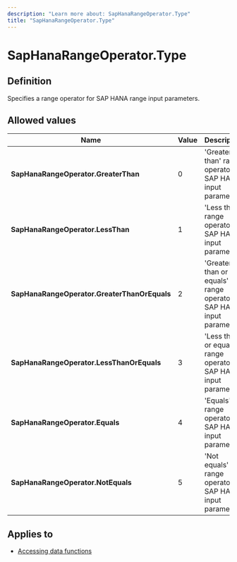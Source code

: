 ```yaml
---
description: "Learn more about: SapHanaRangeOperator.Type"
title: "SapHanaRangeOperator.Type"
---
```

# SapHanaRangeOperator.Type

## Definition

Specifies a range operator for SAP HANA range input parameters.

## Allowed values

|Name|Value|Description|  
|------------|--|-------------|  
|**SapHanaRangeOperator.GreaterThan**|0|'Greater than' range operator for SAP HANA input parameters.|
|**SapHanaRangeOperator.LessThan**|1|'Less than' range operator for SAP HANA input parameters.|
|**SapHanaRangeOperator.GreaterThanOrEquals**|2|'Greater than or equals' range operator for SAP HANA input parameters.|
|**SapHanaRangeOperator.LessThanOrEquals**|3|'Less than or equals' range operator for SAP HANA input parameters.|
|**SapHanaRangeOperator.Equals**|4|'Equals' range operator for SAP HANA input parameters.|
|**SapHanaRangeOperator.NotEquals**|5|'Not equals' range operator for SAP HANA input parameters.|

## Applies to

* [Accessing data functions](accessing-data-functions.md)
